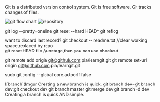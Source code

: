 Git is a distributed version control system.
Git is free software.
Git tracks changes of files.


![git flow chart](http://i.imgur.com/7ZtM0rQ.jpg)
![repository](http://i.imgur.com/TEJbYMR.jpg)

git log --pretty=oneline
git reset --hard HEAD^
git reflog

want to discard last record?
	git checkout -- readme.txt  //clear working space,replaced by repo  
	git reset HEAD file	    //unstage,then you can use checkout

git remote add origin git@github.com:pia/learngit.git
git remote set-url origin git@github.com:pia/learngit.git

sudo git config --global core.autocrlf false

![branch]([Imgur](http://i.imgur.com/Bw4bwUV.png)
Creating a new branch is quick.
	git branch dev=git branch dev;git checkout dev
	git branch master
	git merge dev
	git branch -d dev
Creating a branch is quick AND simple.
